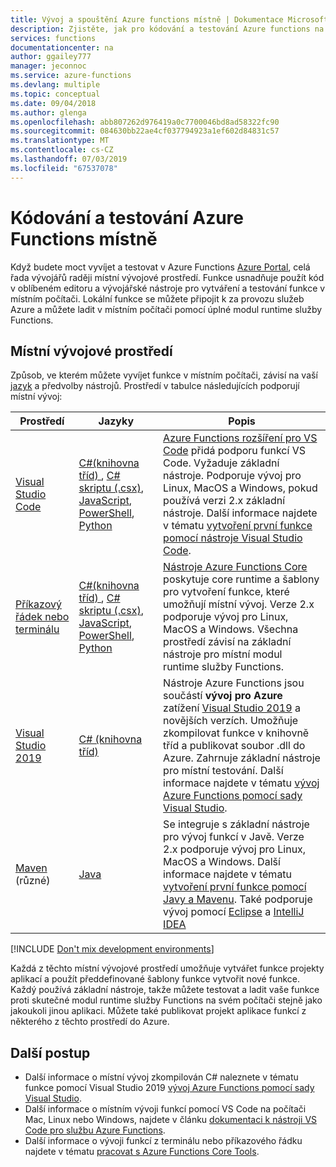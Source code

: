 ```yaml
---
title: Vývoj a spouštění Azure functions místně | Dokumentace Microsoftu
description: Zjistěte, jak pro kódování a testování Azure functions na místním počítači před spuštěním ve službě Azure Functions.
services: functions
documentationcenter: na
author: ggailey777
manager: jeconnoc
ms.service: azure-functions
ms.devlang: multiple
ms.topic: conceptual
ms.date: 09/04/2018
ms.author: glenga
ms.openlocfilehash: abb807262d976419a0c7700046bd8ad58322fc90
ms.sourcegitcommit: 084630bb22ae4cf037794923a1ef602d84831c57
ms.translationtype: MT
ms.contentlocale: cs-CZ
ms.lasthandoff: 07/03/2019
ms.locfileid: "67537078"
---
```

# <a name="code-and-test-azure-functions-locally"></a>Kódování a testování Azure Functions místně

Když budete moct vyvíjet a testovat v Azure Functions [Azure Portal], celá řada vývojářů raději místní vývojové prostředí. Funkce usnadňuje použít kód v oblíbeném editoru a vývojářské nástroje pro vytváření a testování funkce v místním počítači. Lokální funkce se můžete připojit k za provozu služeb Azure a můžete ladit v místním počítači pomocí úplné modul runtime služby Functions.

## <a name="local-development-environments"></a>Místní vývojové prostředí

Způsob, ve kterém můžete vyvíjet funkce v místním počítači, závisí na vaší [jazyk](supported-languages.md) a předvolby nástrojů. Prostředí v tabulce následujících podporují místní vývoj:

|Prostředí                              |Jazyky         |Popis|
|-----------------------------------------|------------|---|
|[Visual Studio Code](functions-develop-vs-code.md)| [C#(knihovna tříd) ](functions-dotnet-class-library.md), [ C# skriptu (.csx)](functions-reference-csharp.md), [JavaScript](functions-reference-node.md), [PowerShell](functions-create-first-function-powershell.md), [Python](functions-reference-python.md) | [Azure Functions rozšíření pro VS Code](https://marketplace.visualstudio.com/items?itemName=ms-azuretools.vscode-azurefunctions) přidá podporu funkcí VS Code. Vyžaduje základní nástroje. Podporuje vývoj pro Linux, MacOS a Windows, pokud používá verzi 2.x základní nástroje. Další informace najdete v tématu [vytvoření první funkce pomocí nástroje Visual Studio Code](functions-create-first-function-vs-code.md). |
| [Příkazový řádek nebo terminálu](functions-run-local.md) | [C#(knihovna tříd) ](functions-dotnet-class-library.md), [ C# skriptu (.csx)](functions-reference-csharp.md), [JavaScript](functions-reference-node.md), [PowerShell](functions-reference-powershell.md), [Python](functions-reference-python.md) | [Nástroje Azure Functions Core] poskytuje core runtime a šablony pro vytvoření funkce, které umožňují místní vývoj. Verze 2.x podporuje vývoj pro Linux, MacOS a Windows. Všechna prostředí závisí na základní nástroje pro místní modul runtime služby Functions. |
| [Visual Studio 2019](functions-develop-vs.md) | [C# (knihovna tříd)](functions-dotnet-class-library.md) | Nástroje Azure Functions jsou součástí **vývoj pro Azure** zatížení [Visual Studio 2019](https://www.visualstudio.com/vs/) a novějších verzích. Umožňuje zkompilovat funkce v knihovně tříd a publikovat soubor .dll do Azure. Zahrnuje základní nástroje pro místní testování. Další informace najdete v tématu [vývoj Azure Functions pomocí sady Visual Studio](functions-develop-vs.md). |
| [Maven](functions-create-first-java-maven.md) (různé) | [Java](functions-reference-java.md) | Se integruje s základní nástroje pro vývoj funkcí v Javě. Verze 2.x podporuje vývoj pro Linux, MacOS a Windows. Další informace najdete v tématu [vytvoření první funkce pomocí Javy a Mavenu](functions-create-first-java-maven.md). Také podporuje vývoj pomocí [Eclipse](functions-create-maven-eclipse.md) a [IntelliJ IDEA](functions-create-maven-intellij.md) |

[!INCLUDE [Don't mix development environments](../../includes/functions-mixed-dev-environments.md)]

Každá z těchto místní vývojové prostředí umožňuje vytvářet funkce projekty aplikací a použít předdefinované šablony funkce vytvořit nové funkce. Každý používá základní nástroje, takže můžete testovat a ladit vaše funkce proti skutečné modul runtime služby Functions na svém počítači stejně jako jakoukoli jinou aplikaci. Můžete také publikovat projekt aplikace funkcí z některého z těchto prostředí do Azure.  

## <a name="next-steps"></a>Další postup

+ Další informace o místní vývoj zkompilován C# naleznete v tématu funkce pomocí Visual Studio 2019 [vývoj Azure Functions pomocí sady Visual Studio](functions-develop-vs.md).
+ Další informace o místním vývoji funkcí pomocí VS Code na počítači Mac, Linux nebo Windows, najdete v článku [dokumentaci k nástroji VS Code pro službu Azure Functions](https://code.visualstudio.com/tutorials/functions-extension/getting-started).
+ Další informace o vývoji funkcí z terminálu nebo příkazového řádku najdete v tématu [pracovat s Azure Functions Core Tools](functions-run-local.md).

<!-- LINKS -->

[Nástroje Azure Functions Core]: https://www.npmjs.com/package/azure-functions-core-tools
[Azure Portal]: https://portal.azure.com 
[Node.js]: https://docs.npmjs.com/getting-started/installing-node#osx-or-windows
